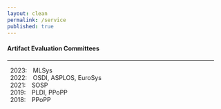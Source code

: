 ```yaml
---
layout: clean
permalink: /service
published: true
---
```


<h4 class="news-style" style="margin-top: 20px">Artifact Evaluation Committees</h4>
<hr class="news-style" style="width: 95%; ">

&ensp;2023:&emsp;MLSys  
&ensp;2022:&emsp;OSDI, ASPLOS, EuroSys  
&ensp;2021:&emsp;SOSP  
&ensp;2019:&emsp;PLDI, PPoPP  
&ensp;2018:&emsp;PPoPP  
